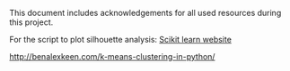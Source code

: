 <!-- # SmartGrid December 2018
Philip Oosterholt
Mohamed Baioumy
Thomas Hoedeman -->

This document includes acknowledgements for all used resources during this project.

For the script to plot silhouette analysis: 
[Scikit learn website](https://scikit-learn.org/stable/auto_examples/cluster/plot_kmeans_silhouette_analysis.html)

http://benalexkeen.com/k-means-clustering-in-python/

